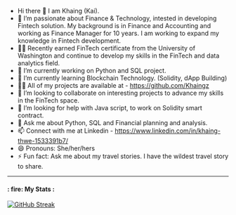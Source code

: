 - Hi there 👋 I am Khaing (Kai).
- 👀 I’m passionate about Finance & Technology, intested in developing Fintech solution. My background is in Finance and Accounting and working as Finance Manager for 10       years. I am working to expand my knowledge in Fintech development.
- 🧑‍🎓 Recently earned FinTech certificate from the University of Washington and continue to develop my skills in the FinTech and data analytics field.
- 🔭 I’m currently working on Python and SQL project.
- 🌱 I’m currently learning Blockchain Technology. (Solidity, dApp Building)
- 👨‍💻 All of my projects are available at - https://github.com/Khaingz
- 👯 I’m looking to collaborate on interesting projects to advance my skills in the FinTech space.
- 🤔 I’m looking for help with Java script, to work on Solidity smart contract.
- 💬 Ask me about Python, SQL and Financial planning and analysis.
- 📫 Connect with me at Linkedin - https://www.linkedin.com/in/khaing-thwe-1533391b7/
- 😄 Pronouns: She/her/hers
- ⚡ Fun fact: Ask me about my travel stories. I have the wildest travel story to share. 
---
#### : fire: My Stats :



[![GitHub Streak](http://github-readme-streak-stats.herokuapp.com?Khaingz&theme=dark&background=000000)](https://git.io/streak-stats)


